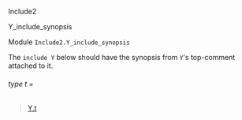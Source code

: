 Include2

Y_include_synopsis

Module `Include2.Y_include_synopsis`

The `include Y` below should have the synopsis from `Y`'s top-comment attached to it.

<a id="type-t"></a>

###### type t =

> [Y.t](Include2.Y.md#type-t)
